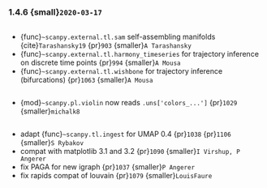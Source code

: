 ### 1.4.6 {small}`2020-03-17`

~~~{rubric} Functionality in `external`
~~~

- {func}`~scanpy.external.tl.sam` self-assembling manifolds {cite}`Tarashansky19` {pr}`903` {smaller}`A Tarashansky`
- {func}`~scanpy.external.tl.harmony_timeseries` for trajectory inference on discrete time points {pr}`994` {smaller}`A Mousa`
- {func}`~scanpy.external.tl.wishbone` for trajectory inference (bifurcations) {pr}`1063` {smaller}`A Mousa`

```{rubric} Code design
```

- {mod}`~scanpy.pl.violin` now reads `.uns['colors_...']` {pr}`1029` {smaller}`michalk8`

```{rubric} Bug fixes
```

- adapt {func}`~scanpy.tl.ingest` for UMAP 0.4 {pr}`1038` {pr}`1106` {smaller}`S Rybakov`
- compat with matplotlib 3.1 and 3.2 {pr}`1090` {smaller}`I Virshup, P Angerer`
- fix PAGA for new igraph {pr}`1037` {smaller}`P Angerer`
- fix rapids compat of louvain {pr}`1079` {smaller}`LouisFaure`
